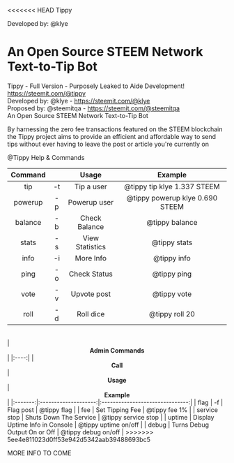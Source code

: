 <<<<<<< HEAD
Tippy

Developed by: @klye

An Open Source STEEM Network Text-to-Tip Bot
=======

Tippy - Full Version - Purposely Leaked to Aide Development!
<br>
https://steemit.com/@tippy 
<br>
Developed by: @klye - https://steemit.com/@klye  
Proposed by: @steemitqa - https://steemit.com/@steemitqa   
An Open Source STEEM Network Text-to-Tip Bot    


By harnessing the zero fee transactions featured on the STEEM blockchain
the Tippy project aims to provide an efficient and affordable way to send
tips without ever having to leave the post or article you're currently on

@Tippy Help & Commands</b></center>

| Command |  | Usage | Example |
|:-------:|:--:|:---------------:|:-------------------------------:|
| tip | -t | Tip a user | @tippy tip klye 1.337 STEEM |
| powerup | -p | Powerup user | @tippy powerup klye 0.690 STEEM |
| balance | -b | Check Balance | @tippy balance |
| stats | -s | View Statistics | @tippy stats |
| info | -i | More Info | @tippy info |
| ping | -o | Check Status | @tippy ping |
| vote | -v | Upvote post | @tippy vote |
| roll | -d | Roll dice | @tippy roll 20 |
<br>
| <center><b>Admin Commands</b></center>  |
|:----:|
| <center><b>Call</b></center> | <center><b>Usage</b></center> | <center><b>Example</b></center> |
|:-------:|:--------------------:|:-------------------------------:|
| flag | -f | Flag post | @tippy flag |
| fee | Set Tipping Fee | @tippy fee 1% |
| service stop | Shuts Down The Service | @tippy service stop |
| uptime | Display Uptime Info in Console | @tippy uptime on/off |
| debug | Turns Debug Output On or Off | @tippy debug on/off |
>>>>>>> 5ee4e811023d0ff53e942d5342aab39488693bc5

MORE INFO TO COME
